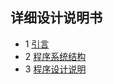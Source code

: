 ## 详细设计说明书

- 1 [引言](详细设计说明书_引言.md)
- 2 [程序系统结构](详细设计说明书_程序系统结构.md)
- 3 [程序设计说明](详细设计说明书_程序设计说明.md)
